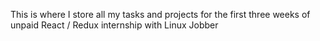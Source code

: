 This is where I store all my tasks and projects for the first three weeks of unpaid React / Redux internship with Linux Jobber
